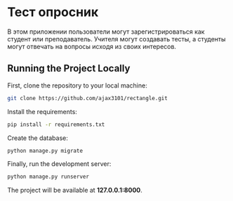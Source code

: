 # Тест опросник
В этом приложении пользователи могут зарегистрироваться как студент или преподаватель. Учителя могут создавать тесты, а студенты могут отвечать на вопросы исходя из своих интересов.
## Running the Project Locally

First, clone the repository to your local machine:

```bash
git clone https://github.com/ajax3101/rectangle.git
```

Install the requirements:

```bash
pip install -r requirements.txt
```

Create the database:

```bash
python manage.py migrate
```

Finally, run the development server:

```bash
python manage.py runserver
```

The project will be available at **127.0.0.1:8000**.
